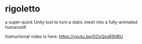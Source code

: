 # rigoletto
a super-quick Unity tool to turn a static mesh into a fully-animated humanoid!

Instructional video is here:
https://youtu.be/GOzQsx6ShBU
